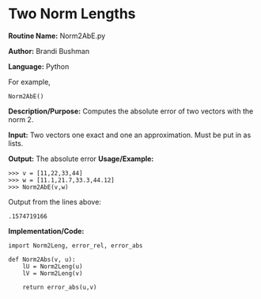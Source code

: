 # Two Norm Lengths

**Routine Name:**           Norm2AbE.py

**Author:** Brandi Bushman

**Language:** Python

For example,

    Norm2AbE()


**Description/Purpose:** Computes the absolute error of two vectors with the norm 2. 

**Input:** Two vectors one exact and one an approximation. Must be put in as lists. 

**Output:**  The absolute error
**Usage/Example:**
~~~
>>> v = [11,22,33,44]
>>> w = [11.1,21.7,33.3,44.12]
>>> Norm2AbE(v,w)
~~~      
Output from the lines above:
~~~
.1574719166
~~~

**Implementation/Code:**
~~~
import Norm2Leng, error_rel, error_abs

def Norm2Abs(v, u):
    lU = Norm2Leng(u)
    lV = Norm2Leng(v)

    return error_abs(u,v)
                
~~~
